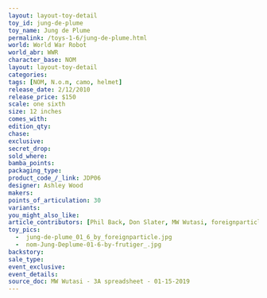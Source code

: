 ```yaml
---
layout: layout-toy-detail 
toy_id: jung-de-plume
toy_name: Jung de Plume
permalink: /toys-1-6/jung-de-plume.html
world: World War Robot
world_abr: WWR
character_base: NOM
layout: layout-toy-detail
categories: 
tags: [NOM, N.o.m, camo, helmet]
release_date: 2/12/2010
release_price: $150 
scale: one sixth
size: 12 inches
comes_with: 
edition_qty: 
chase: 
exclusive: 
secret_drop: 
sold_where: 
bamba_points: 
packaging_type: 
product_code_/_link: JDP06
designer: Ashley Wood
makers: 
points_of_articulation: 30
variants: 
you_might_also_like: 
article_contributors: [Phil Back, Don Slater, MW Wutasi, foreignparticle, frutiger_]
toy_pics: 
  -  jung-de-plume_01_6_by_foreignparticle.jpg
  -  nom-Jung-Deplume-01-6-by-frutiger_.jpg
backstory: 
sale_type: 
event_exclusive: 
event_details: 
source_doc: MW Wutasi - 3A spreadsheet - 01-15-2019
---
```

